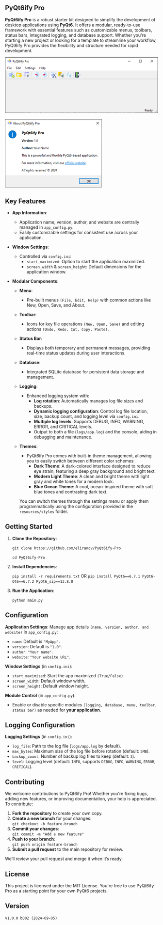 ## PyQt6ify Pro

**PyQt6ify Pro** is a robust starter kit designed to simplify the development of desktop applications using **PyQt6**. It offers a modular, ready-to-use framework with essential features such as customizable menus, toolbars, status bars, integrated logging, and database support. Whether you're starting a new project or looking for a template to streamline your workflow, PyQt6ify Pro provides the flexibility and structure needed for rapid development.

<div align="left">
  <img src="./resources/images/screenshot_main.png" alt="Main Screenshot" width="600" />
</div>

<br/>

<div align="left">
  <img src="./resources/images/screenshot_about.png" alt="About Screenshot" width="320" />
</div>

## Key Features
- **App Information**:
  - Application name, version, author, and website are centrally managed in `app_config.py`.
  - Easily customizable settings for consistent use across your application.

- **Window Settings**:
  - Controlled via `config.ini`:
    - `start_maximized`: Option to start the application maximized.
    - `screen_width` & `screen_height`: Default dimensions for the application window.

- **Modular Components**:
  - **Menu**:
    - Pre-built menus `(File, Edit, Help)` with common actions like New, Open, Save, and About.
  - **Toolbar**:
    - Icons for key file operations `(New, Open, Save)` and editing actions `(Undo, Redo, Cut, Copy, Paste)`.
  - **Status Bar**:
    - Displays both temporary and permanent messages, providing real-time status updates during user interactions.
  - **Database**:
    - Integrated SQLite database for persistent data storage and management.
  - **Logging**:
    - Enhanced logging system with:
      - **Log rotation**: Automatically manages log file sizes and backups.
      - **Dynamic logging configuration**: Control log file location, size, backup count, and logging level via `config.ini`.
      - **Multiple log levels**: Supports DEBUG, INFO, WARNING, ERROR, and CRITICAL levels.
      - Output to both a file (`logs/app.log`) and the console, aiding in debugging and maintenance.
  - **Themes**:
    - PyQt6ify Pro comes with built-in theme management, allowing you to easily switch between different color schemes:
        - **Dark Theme**: A dark-colored interface designed to reduce eye strain, featuring a deep gray background and bright text.
        - **Modern Light Theme**: A clean and bright theme with light gray and white tones for a modern look.
        - **Blue Ocean Theme**: A cool, ocean-inspired theme with soft blue tones and contrasting dark text.

    You can switch themes through the settings menu or apply them programmatically using the configuration provided in the `resources/styles` folder.


## Getting Started

1. **Clone the Repository**:

    `git clone https://github.com/elirancv/PyQt6ify-Pro`

    `cd PyQt6ify-Pro`

2. **Install Dependencies**:

    `pip install -r requirements.txt`
     OR
    `pip install PyQt6==6.7.1 PyQt6-Qt6==6.7.2 PyQt6_sip==13.8.0`

3. **Run the Application**:

    `python main.py`

## Configuration
**Application Settings**:
Manage app details `(name, version, author, and website)` in `app_config.py`:
- `name`: Default is `"MyApp"`.
- `version`: Default is `"1.0"`.
- `author`: `"Your name"`.
- `website`: `"Your website URL"`.

**Window Settings** (in `config.ini`):
- `start_maximized`: Start the app maximized `(True/False)`.
- `screen_width`: Default window width.
- `screen_height`: Default window height.

**Module Control** (in `app_config.py`):
- Enable or disable specific modules `(logging, database, menu, toolbar, status bar)` as needed for **your application**.

## Logging Configuration
**Logging Settings** (in `config.ini`):
- `log_file`: Path to the log file (`logs/app.log` by default).
- `max_bytes`: Maximum size of the log file before rotation (default: `5MB`).
- `backup_count`: Number of backup log files to keep (default: `3`).
- `level`: Logging level (default: `INFO`, supports `DEBUG`, `INFO`, `WARNING`, `ERROR`, `CRITICAL`).


## Contributing
We welcome contributions to PyQt6ify Pro! Whether you're fixing bugs, adding new features, or improving documentation, your help is appreciated. To contribute:

1. **Fork the repository** to create your own copy.
2. **Create a new branch** for your changes:  
   `git checkout -b feature-branch`
3. **Commit your changes**:  
   `git commit -m "Add a new feature"`
4. **Push to your branch**:  
   `git push origin feature-branch`
5. **Submit a pull request** to the main repository for review.

We’ll review your pull request and merge it when it’s ready.

## License
This project is licensed under the MIT License. You're free to use PyQt6ify Pro as a starting point for your own PyQt6 projects.

## Version

`v1.0.0 b002 (2024-09-05)`
